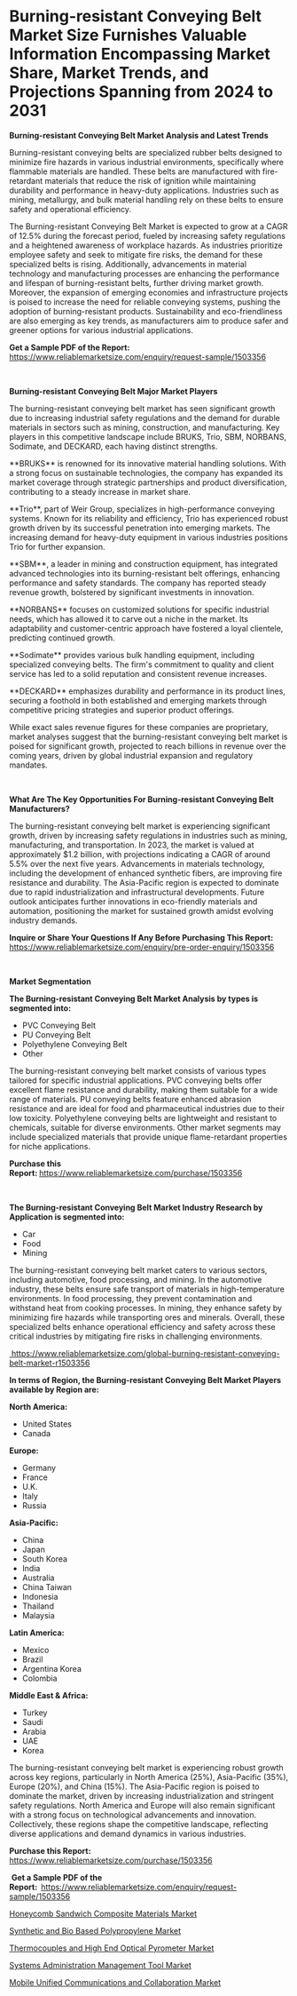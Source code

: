 <p><h1>Burning-resistant Conveying Belt Market Size Furnishes Valuable Information Encompassing Market Share, Market Trends, and Projections Spanning from 2024 to 2031</h1></p><p><strong>Burning-resistant Conveying Belt Market Analysis and Latest Trends</strong></p>
<p><p>Burning-resistant conveying belts are specialized rubber belts designed to minimize fire hazards in various industrial environments, specifically where flammable materials are handled. These belts are manufactured with fire-retardant materials that reduce the risk of ignition while maintaining durability and performance in heavy-duty applications. Industries such as mining, metallurgy, and bulk material handling rely on these belts to ensure safety and operational efficiency.</p><p>The Burning-resistant Conveying Belt Market is expected to grow at a CAGR of 12.5% during the forecast period, fueled by increasing safety regulations and a heightened awareness of workplace hazards. As industries prioritize employee safety and seek to mitigate fire risks, the demand for these specialized belts is rising. Additionally, advancements in material technology and manufacturing processes are enhancing the performance and lifespan of burning-resistant belts, further driving market growth. Moreover, the expansion of emerging economies and infrastructure projects is poised to increase the need for reliable conveying systems, pushing the adoption of burning-resistant products. Sustainability and eco-friendliness are also emerging as key trends, as manufacturers aim to produce safer and greener options for various industrial applications.</p></p>
<p><strong>Get a Sample PDF of the Report:&nbsp;</strong> <a href="https://www.reliablemarketsize.com/enquiry/request-sample/1503356?utm_campaign=1879&utm_medium=2&utm_source=Github&utm_content=ia&utm_term=08122024&utm_id=burning-resistant-conveying-belt">https://www.reliablemarketsize.com/enquiry/request-sample/1503356</a></p>
<p>&nbsp;</p>
<p><strong>Burning-resistant Conveying Belt Major Market Players</strong></p>
<p><p>The burning-resistant conveying belt market has seen significant growth due to increasing industrial safety regulations and the demand for durable materials in sectors such as mining, construction, and manufacturing. Key players in this competitive landscape include BRUKS, Trio, SBM, NORBANS, Sodimate, and DECKARD, each having distinct strengths.</p><p>**BRUKS** is renowned for its innovative material handling solutions. With a strong focus on sustainable technologies, the company has expanded its market coverage through strategic partnerships and product diversification, contributing to a steady increase in market share.</p><p>**Trio**, part of Weir Group, specializes in high-performance conveying systems. Known for its reliability and efficiency, Trio has experienced robust growth driven by its successful penetration into emerging markets. The increasing demand for heavy-duty equipment in various industries positions Trio for further expansion.</p><p>**SBM**, a leader in mining and construction equipment, has integrated advanced technologies into its burning-resistant belt offerings, enhancing performance and safety standards. The company has reported steady revenue growth, bolstered by significant investments in innovation.</p><p>**NORBANS** focuses on customized solutions for specific industrial needs, which has allowed it to carve out a niche in the market. Its adaptability and customer-centric approach have fostered a loyal clientele, predicting continued growth.</p><p>**Sodimate** provides various bulk handling equipment, including specialized conveying belts. The firm's commitment to quality and client service has led to a solid reputation and consistent revenue increases.</p><p>**DECKARD** emphasizes durability and performance in its product lines, securing a foothold in both established and emerging markets through competitive pricing strategies and superior product offerings.</p><p>While exact sales revenue figures for these companies are proprietary, market analyses suggest that the burning-resistant conveying belt market is poised for significant growth, projected to reach billions in revenue over the coming years, driven by global industrial expansion and regulatory mandates.</p></p>
<p>&nbsp;</p>
<p><strong>What Are The Key Opportunities For Burning-resistant Conveying Belt Manufacturers?</strong></p>
<p><p>The burning-resistant conveying belt market is experiencing significant growth, driven by increasing safety regulations in industries such as mining, manufacturing, and transportation. In 2023, the market is valued at approximately $1.2 billion, with projections indicating a CAGR of around 5.5% over the next five years. Advancements in materials technology, including the development of enhanced synthetic fibers, are improving fire resistance and durability. The Asia-Pacific region is expected to dominate due to rapid industrialization and infrastructural developments. Future outlook anticipates further innovations in eco-friendly materials and automation, positioning the market for sustained growth amidst evolving industry demands.</p></p>
<p><strong>Inquire or Share Your Questions If Any Before Purchasing This Report:</strong> <a href="https://www.reliablemarketsize.com/enquiry/pre-order-enquiry/1503356?utm_campaign=1879&utm_medium=2&utm_source=Github&utm_content=ia&utm_term=08122024&utm_id=burning-resistant-conveying-belt">https://www.reliablemarketsize.com/enquiry/pre-order-enquiry/1503356</a></p>
<p>&nbsp;</p>
<p><strong>Market Segmentation</strong></p>
<p><strong>The Burning-resistant Conveying Belt Market Analysis by types is segmented into:</strong></p>
<p><ul><li>PVC Conveying Belt</li><li>PU Conveying Belt</li><li>Polyethylene Conveying Belt</li><li>Other</li></ul></p>
<p><p>The burning-resistant conveying belt market consists of various types tailored for specific industrial applications. PVC conveying belts offer excellent flame resistance and durability, making them suitable for a wide range of materials. PU conveying belts feature enhanced abrasion resistance and are ideal for food and pharmaceutical industries due to their low toxicity. Polyethylene conveying belts are lightweight and resistant to chemicals, suitable for diverse environments. Other market segments may include specialized materials that provide unique flame-retardant properties for niche applications.</p></p>
<p><strong>Purchase this Report:&nbsp;</strong><a href="https://www.reliablemarketsize.com/purchase/1503356?utm_campaign=1879&utm_medium=2&utm_source=Github&utm_content=ia&utm_term=08122024&utm_id=burning-resistant-conveying-belt">https://www.reliablemarketsize.com/purchase/1503356</a></p>
<p>&nbsp;</p>
<p><strong>The Burning-resistant Conveying Belt Market Industry Research by Application is segmented into:</strong></p>
<p><ul><li>Car</li><li>Food</li><li>Mining</li></ul></p>
<p><p>The burning-resistant conveying belt market caters to various sectors, including automotive, food processing, and mining. In the automotive industry, these belts ensure safe transport of materials in high-temperature environments. In food processing, they prevent contamination and withstand heat from cooking processes. In mining, they enhance safety by minimizing fire hazards while transporting ores and minerals. Overall, these specialized belts enhance operational efficiency and safety across these critical industries by mitigating fire risks in challenging environments.</p></p>
<p><a href="https://www.reliablemarketsize.com/global-burning-resistant-conveying-belt-market-r1503356?utm_campaign=1879&utm_medium=2&utm_source=Github&utm_content=ia&utm_term=08122024&utm_id=burning-resistant-conveying-belt">&nbsp;https://www.reliablemarketsize.com/global-burning-resistant-conveying-belt-market-r1503356</a></p>
<p><strong>In terms of Region, the Burning-resistant Conveying Belt Market Players available by Region are:</strong></p>
<p>
    <p> <strong> North America: </strong>
        <ul>
            <li>United States</li>
            <li>Canada</li>
        </ul>
        </p> 
    <p> <strong> Europe: </strong>
        <ul>
            <li>Germany</li>
            <li>France</li>
            <li>U.K.</li>
            <li>Italy</li>
            <li>Russia</li>
        </ul>
        </p> 
    <p> <strong> Asia-Pacific: </strong>
        <ul>
            <li>China</li>
            <li>Japan</li>
            <li>South Korea</li>
            <li>India</li>
            <li>Australia</li>
            <li>China Taiwan</li>
            <li>Indonesia</li>
            <li>Thailand</li>
            <li>Malaysia</li>
        </ul>
        </p> 
    <p> <strong> Latin America: </strong>
        <ul>
            <li>Mexico</li>
            <li>Brazil</li>
            <li>Argentina Korea</li>
            <li>Colombia</li>
        </ul>
        </p> 
    <p> <strong> Middle East & Africa: </strong>
        <ul>
            <li>Turkey</li>
            <li>Saudi</li>
            <li>Arabia</li>
            <li>UAE</li>
            <li>Korea</li>
        </ul>
    </p>
    </p>
<p><p>The burning-resistant conveying belt market is experiencing robust growth across key regions, particularly in North America (25%), Asia-Pacific (35%), Europe (20%), and China (15%). The Asia-Pacific region is poised to dominate the market, driven by increasing industrialization and stringent safety regulations. North America and Europe will also remain significant with a strong focus on technological advancements and innovation. Collectively, these regions shape the competitive landscape, reflecting diverse applications and demand dynamics in various industries.</p></p>
<p><strong>Purchase this Report: </strong><a href="https://www.reliablemarketsize.com/purchase/1503356?utm_campaign=1879&utm_medium=2&utm_source=Github&utm_content=ia&utm_term=08122024&utm_id=burning-resistant-conveying-belt">https://www.reliablemarketsize.com/purchase/1503356</a></p>
<p>&nbsp;<strong>Get a Sample PDF of the Report:&nbsp;&nbsp;</strong><a href="https://www.reliablemarketsize.com/enquiry/request-sample/1503356?utm_campaign=1879&utm_medium=2&utm_source=Github&utm_content=ia&utm_term=08122024&utm_id=burning-resistant-conveying-belt">https://www.reliablemarketsize.com/enquiry/request-sample/1503356</a></p>
<p><strong></strong></p>
<p><p><a href="https://www.linkedin.com/pulse/understanding-honeycomb-sandwich-composite-materials-qxr6e?utm_campaign=1879&utm_medium=2&utm_source=Github&utm_content=ia&utm_term=08122024&utm_id=burning-resistant-conveying-belt">Honeycomb Sandwich Composite Materials Market</a></p><p><a href="https://www.linkedin.com/pulse/estimating-size-growth-potential-synthetic-bio-based-polypropylene-wglee?utm_campaign=1879&utm_medium=2&utm_source=Github&utm_content=ia&utm_term=08122024&utm_id=burning-resistant-conveying-belt">Synthetic and Bio Based Polypropylene Market</a></p><p><a href="https://www.linkedin.com/pulse/th-score-market-0ptye?utm_campaign=1879&utm_medium=2&utm_source=Github&utm_content=ia&utm_term=08122024&utm_id=burning-resistant-conveying-belt">Thermocouples and High End Optical Pyrometer Market</a></p><p><a href="https://www.linkedin.com/pulse/unveiling-market-trends-global-systems-administration-management-txd6f?utm_campaign=1879&utm_medium=2&utm_source=Github&utm_content=ia&utm_term=08122024&utm_id=burning-resistant-conveying-belt">Systems Administration Management Tool Market</a></p><p><a href="https://www.linkedin.com/pulse/t-insight-dial-ziosf?utm_campaign=1879&utm_medium=2&utm_source=Github&utm_content=ia&utm_term=08122024&utm_id=burning-resistant-conveying-belt">Mobile Unified Communications and Collaboration Market</a></p></p>